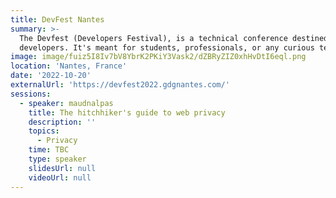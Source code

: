 ```yaml
---
title: DevFest Nantes
summary: >-
  The Devfest (Developers Festival), is a technical conference destined to
  developers. It's meant for students, professionals, or any curious techie.
image: image/fuiz5I8Iv7bV8YbrK2PKiY3Vask2/dZBRyZIZ0xhHvDtI6eql.png
location: 'Nantes, France'
date: '2022-10-20'
externalUrl: 'https://devfest2022.gdgnantes.com/'
sessions:
  - speaker: maudnalpas
    title: The hitchhiker's guide to web privacy
    description: ''
    topics:
      - Privacy
    time: TBC
    type: speaker
    slidesUrl: null
    videoUrl: null
---
```

